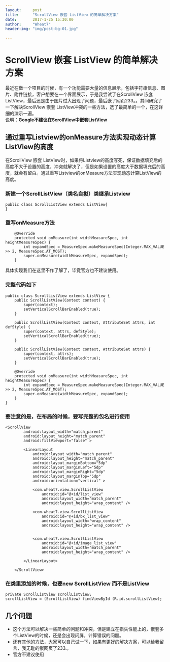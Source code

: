 ```yaml
---
layout:     post   
title:      "ScrollView 嵌套 ListView 的简单解决方案"     
date:       2017-1-25 15:30:00   
author:     "Wheat7"        
header-img: "img/post-bg-01.jpg"

---
```


# ScrollView 嵌套 ListView 的简单解决方案

最近在做一个项目的时候，有一个功能需要大量的信息展示，包括字符串信息、图片、附件链接，客户想要在一个界面展示，于是我尝试了在ScrollView 嵌套 ListView，最后还是由于图片过大出现了问题，最后嵌了网页233。。其间研究了一下解决ScrollView 嵌套 ListView冲突的一些方法，选了最简单的一个，在这详细的演示一遍。            
说明：**Google不建议在ScrollView中嵌套ListView**                             
## 通过重写Listview的onMeasure方法实现动态计算ListView的高度
在ScrollView 嵌套 ListView时，如果将Listview的高度写死，保证数据填充后的高度不大于设置的高度，冲突就解决了，但是如果设置的高度大于数据填充后的高度，就会有留白。通过重写Listview的onMeasure方法实现动态计算ListView的高度。  

### 新建一个ScrollListView（类名自拟）类继承Listview              
```
public class ScrollListView extends ListView{
}
```
### 重写onMeasure方法       
```
	@Override
	protected void onMeasure(int widthMeasureSpec, int heightMeasureSpec) {
		int expandSpec = MeasureSpec.makeMeasureSpec(Integer.MAX_VALUE >> 2, MeasureSpec.AT_MOST);
		super.onMeasure(widthMeasureSpec, expandSpec);
	}
```
具体实现我们在这里不作了解了，毕竟官方也不建议使用。     

### 完整代码如下          

```     
public class ScrollListView extends ListView {
	public ScrollListView(Context context) {
		super(context);
		setVerticalScrollBarEnabled(true);
	}

	public ScrollListView(Context context, AttributeSet attrs, int defStyle) {
		super(context, attrs, defStyle);
		setVerticalScrollBarEnabled(true);
	}

	public ScrollListView(Context context, AttributeSet attrs) {
		super(context, attrs);
		setVerticalScrollBarEnabled(true);
	}

	@Override
	protected void onMeasure(int widthMeasureSpec, int heightMeasureSpec) {
		int expandSpec = MeasureSpec.makeMeasureSpec(Integer.MAX_VALUE >> 2, MeasureSpec.AT_MOST);
		super.onMeasure(widthMeasureSpec, expandSpec);
	}
}
```        
      
### 要注意的是，在布局的时候，要写完整的包名进行使用
           
```        
<ScrollView
        android:layout_width="match_parent"
        android:layout_height="match_parent"
        android:fillViewport="false" >

        <LinearLayout
            android:layout_width="match_parent"
            android:layout_height="match_parent"
            android:layout_marginBottom="5dp"
            android:layout_marginLeft="5dp"
            android:layout_marginRight="5dp"
            android:layout_marginTop="5dp"
            android:orientation="vertical" >

            <com.wheat7.view.ScrollListView
                android:id="@+id/list_view"
                android:layout_width="match_parent"
                android:layout_height="wrap_content" />

            <com.wheat7.view.ScrollListView
                android:id="@+id/bx_list_view"
                android:layout_width="wrap_content"
                android:layout_height="wrap_content" />


            <com.wheat7.view.ScrollListView
                android:id="@+id/image_list_view"
                android:layout_width="match_parent"
                android:layout_height="wrap_content" />
                
        </LinearLayout>
        
    </ScrollView>
```

### 在类里添加的时候，也要new ScrollListView 而不是ListView
```
private ScrollListView scrollListView;
scrollListView = (ScrollListView) findViewById (R.id.scrollListView);
```

## 几个问题
* 这个方法可以解决一些简单的问题和冲突，但是建立在损失性能上的，嵌套多个ListView的时候，还是会出现闪屏，计算错误的问题。     
* 还有其他的方法，大家可以自己试一下，如果有更好的解决方案，可以给我留言，我无耻的嵌网页了233.。
* 官方不建议使用




